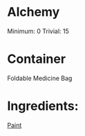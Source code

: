 <!-- TITLE: Face Paint -->
<!-- SUBTITLE: Paint that can be smeared onto the face, making you feel ferocious! -->

# Alchemy
Minimum: 0
Trivial: 15



# Container
Foldable Medicine Bag

# Ingredients:
[Paint](paint)